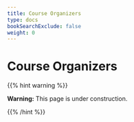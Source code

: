 ```yaml
---
title: Course Organizers
type: docs
bookSearchExclude: false
weight: 0
---
```


# **Course Organizers**

{{% hint warning %}}

**Warning:** This page is under construction.

{{% /hint %}}
